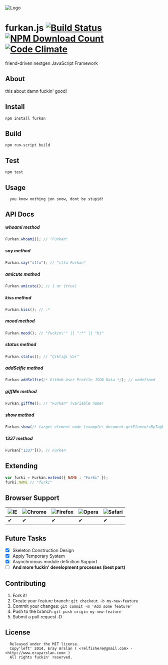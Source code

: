 ![Logo](http://33.media.tumblr.com/8b8da2e0af02249bb6db82ca7574151f/tumblr_mv8lqejz8e1r413h3o1_250.jpg)

<!---
http://s22.postimg.org/6xx3msko1/super2.png
-->

# furkan.js [![Build Status](https://secure.travis-ci.org/erayarslan/furkan.png)](http://travis-ci.org/erayarslan/furkan) [![NPM Download Count](http://img.shields.io/npm/dm/furkan.png)](https://www.npmjs.org/package/furkan) [![Code Climate](https://codeclimate.com/github/erayarslan/furkan/badges/gpa.png)](https://codeclimate.com/github/erayarslan/furkan)

friend-driven nextgen JavaScript Framework

## About

this about damn fuckin' good!

## Install

```
npm install furkan
```

## Build

```
npm run-script build
```

## Test

```
npm test
```

## Usage

      you know nothing jon snow, dont be stupid!
      
## API Docs

##### whoami method
```javascript
Furkan.whoami(); // "Furkan"
```

##### say method
```javascript
Furkan.say("stfu"); // "stfu Furkan"
```

##### amicute method
```javascript
Furkan.amicute(); // 1 or (true)
```

##### kiss method
```javascript
Furkan.kiss(); // :*
```

##### mood method
```javascript
Furkan.mood(); // "fuckin\'" || ":*" || "hi"
```

##### status method
```javascript
Furkan.status(); // "Çıktığı Var"
```

##### addSelfie method
```javascript
Furkan.addSelfie(/* GitHub User Profile JSON Data */); // undefined
```

##### giffMe method
```javascript
Furkan.giffMe(); // "Furkan" (variable name)
```

##### show method
```javascript
Furkan.show(/* target element node (example: document.getElementsByTagName('body')[0])  */); // undefined
```

##### 1337 method
```javascript
Furkan["1337"](); // Furk4n
```

## Extending

```javascript
var furki = Furkan.extend({ NAME : "Furki" });
furki.NAME // "furki"
```

## Browser Support

![IE](https://cloud.githubusercontent.com/assets/398893/3528325/20373e76-078e-11e4-8e3a-1cb86cf506f0.png) | ![Chrome](https://cloud.githubusercontent.com/assets/398893/3528328/23bc7bc4-078e-11e4-8752-ba2809bf5cce.png) | ![Firefox](https://cloud.githubusercontent.com/assets/398893/3528329/26283ab0-078e-11e4-84d4-db2cf1009953.png) | ![Opera](https://cloud.githubusercontent.com/assets/398893/3528330/27ec9fa8-078e-11e4-95cb-709fd11dac16.png) | ![Safari](https://cloud.githubusercontent.com/assets/398893/3528331/29df8618-078e-11e4-8e3e-ed8ac738693f.png)
--- | --- | --- | --- | --- |
 ✔ | ✔ | ✔ | ✔ | ✔ |

## Future Tasks

- [x] Skeleton Construction Design
- [x] Apply Temporary System
- [x] Asynchronous module definition Support
- [ ] **And more fuckin' development processes (best part)**

## Contributing

1. Fork it!
2. Create your feature branch: `git checkout -b my-new-feature`
3. Commit your changes: `git commit -m 'Add some feature'`
4. Push to the branch: `git push origin my-new-feature`
5. Submit a pull request :D

## License

      Released under the MIT license.
      Copy'left' 2014, Eray Arslan ( <relfishere@gmail.com> - <http://www.erayarslan.com> )
      All rights fuckin' reserved.
